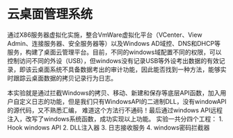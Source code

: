 # 云桌面管理系统


通过X86服务器虚拟化实施，整合VmWare虚拟化平台（VCenter、View Admin、连接服务器、安全服务器等）以及Windows AD域控、DNS和DHCP等服务，构建了桌面云管理平台。目前，不同的windows域配置不同的权限，可以控制访问不同的外设（USB），但windows没有记录USB等外设考出数据的有效记录，即该云桌面系统不具备数据考出的审计功能，因此能否找到一种方法，能够实时跟踪云桌面数据的拷贝记录行为日志。

   本实验就是通过拦截Windows的拷贝、移动、新建和保存等底层API函数，加入用户自定义日志的功能，但是我们只有WindowsAPI的二进制DLL，没有windowAPI的源代码，又不熟悉汇编，
难道这个方法行不通码！最后通过windows API远程注入，改写了windows系统函数，成功实现以上功能。
    实验一共分四个工程：
    1. Hook windows API
    2. DLL注入器
    3. 日志接收服务
    4. windows密码拦截器
